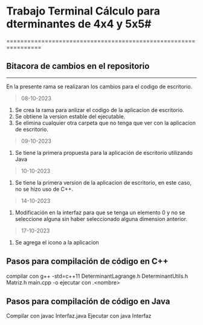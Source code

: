 # Trabajo Terminal Cálculo para dterminantes de 4x4 y 5x5#
================================================================
## Bitacora de cambios en el repositorio
----------------------------------------------------------------
En la presente rama se realizaran los cambios para el codigo de escritorio.

>08-10-2023
1. Se crea la rama para anlizar el codigo de la aplicacion de escritorio.
2. Se obtiene la version estable del ejecutable.
3. Se elimina cualquier otra carpeta que no tenga que ver con la aplicacion de escritorio.

>09-10-2023
1. Se tiene la primera propuesta para la aplicación de escritorio utilizando Java

>10-10-2023
1. Se tiene la primera version de la aplicacion de escritorio, en este caso, no se hizo uso de C++.

>14-10-2023
1. Modificación en la interfaz para que se tenga un elemento 0 y no se seleccione alguna sin haber seleccionado alguna dimension anterior.

>17-10-2023
1. Se agrega el icono a la aplicacion

## Pasos para compilación de código en C++
compilar con g++ -std=c++11 DeterminantLagrange.h DeterminantUtils.h Matriz.h main.cpp -o <nombre>
ejecutar con .\<nombre> <n>

## Pasos para compilación de código en Java
Compilar con javac Interfaz.java
Ejecutar con java Interfaz